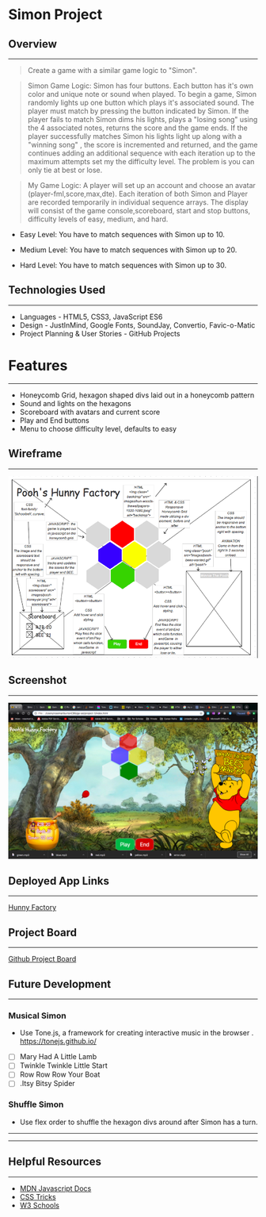 # Simon Project 

## Overview
---
> Create a game with a similar game logic to "Simon".

> Simon Game Logic: Simon has four buttons. Each button has it's own color and unique note or sound when played. To begin a game, Simon randomly lights up one button which plays it's associated sound. The player must match by pressing the button indicated by Simon. If the player fails to match Simon dims his lights, plays a "losing song" using the 4 associated notes, returns the score and the game ends. If the player successfully matches Simon his lights light up along with a "winning song" , the score is incremented and returned, and the game continues adding an additional sequence with each iteration up to the maximum attempts set my the difficulty level. The problem is you can only tie at best or lose.

> My Game Logic: A player will set up an account and choose an avatar (player-fml,score,max,dte). Each iteration of both Simon and Player are recorded temporarily in individual sequence arrays. The display will consist of the game console,scoreboard, start and stop buttons, difficulty levels of easy, medium, and hard.

* Easy Level: You have to match sequences with Simon up to 10.

* Medium Level: You have to match sequences with Simon up to 20.

* Hard Level: You have to match sequences with Simon up to 30.


## Technologies Used
---
* Languages - HTML5, CSS3, JavaScript ES6
* Design - JustInMind, Google Fonts, SoundJay, Convertio, Favic-o-Matic
* Project Planning & User Stories - GitHub Projects


# Features
---
* Honeycomb Grid, hexagon shaped divs laid out in a honeycomb pattern
* Sound and lights on the hexagons
* Scoreboard with avatars and current score
* Play and End buttons
* Menu to choose difficulty level, defaults to easy

## Wireframe
---
![Wireframe](wireframe/PoohsHunnyFactoryWireframe.png)

## Screenshot
---
![Hunny Factory](wireframe/PoohsHunnyFactoryScreenshot.png)

## Deployed App Links
---
[Hunny Factory](https://hunny-factory.netlify.com/#redhex)

## Project Board
---
[Github Project Board](https://github.com/rosemariburton/project-1/projects/1)

## Future Development
---
### Musical Simon
- Use Tone.js, a framework for creating interactive music in the browser . https://tonejs.github.io/

- [ ] Mary Had A Little Lamb
- [ ] Twinkle Twinkle Little Start
- [ ] Row Row Row Your Boat
- [ ] .Itsy Bitsy Spider

### Shuffle Simon
- Use flex order to shuffle the hexagon divs around after Simon has a turn.
---
---
## Helpful Resources
---
* [MDN Javascript Docs](https://developer.mozilla.org/en-US/docs/Web/JavaScript)
* [CSS Tricks](https://css-tricks.com)
* [W3 Schools](https://www.w3schools.com)
